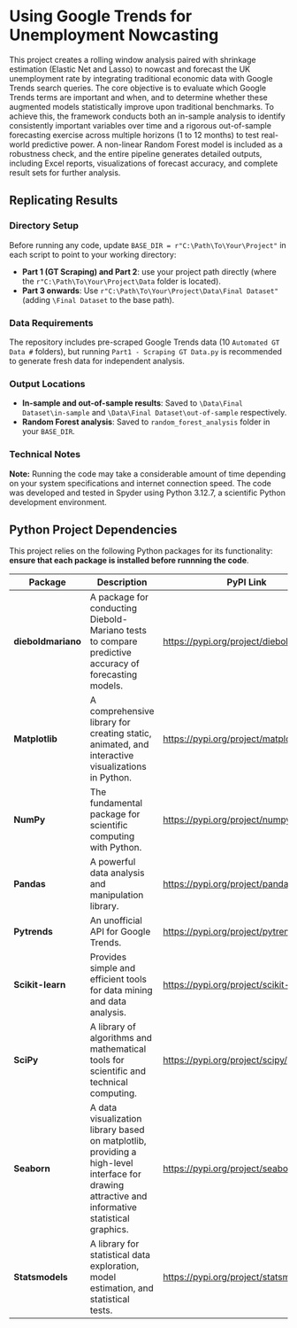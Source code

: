 # Using Google Trends for Unemployment Nowcasting
This project creates a rolling window analysis paired with shrinkage estimation (Elastic Net and Lasso) to nowcast and forecast the UK unemployment rate by integrating traditional economic data with Google Trends search queries. The core objective is to evaluate which Google Trends terms are important and when, and to determine whether these augmented models statistically improve upon traditional benchmarks. To achieve this, the framework conducts both an in-sample analysis to identify consistently important variables over time and a rigorous out-of-sample forecasting exercise across multiple horizons (1 to 12 months) to test real-world predictive power. A non-linear Random Forest model is included as a robustness check, and the entire pipeline generates detailed outputs, including Excel reports, visualizations of forecast accuracy, and complete result sets for further analysis.

## Replicating Results
### Directory Setup
Before running any code, update `BASE_DIR = r"C:\Path\To\Your\Project"` in each script to point to your working directory:
- **Part 1 (GT Scraping) and Part 2**: use your project path directly (where the `r"C:\Path\To\Your\Project\Data` folder is located). 
- **Part 3 onwards**: Use `r"C:\Path\To\Your\Project\Data\Final Dataset"` (adding `\Final Dataset` to the base path).

### Data Requirements
The repository includes pre-scraped Google Trends data (10 `Automated GT Data #` folders), but running `Part1 - Scraping GT Data.py` is recommended to generate fresh data for independent analysis.

### Output Locations
- **In-sample and out-of-sample results**: Saved to `\Data\Final Dataset\in-sample` and `\Data\Final Dataset\out-of-sample` respectively.
- **Random Forest analysis**: Saved to `random_forest_analysis` folder in your `BASE_DIR`.

### Technical Notes
**Note:** Running the code may take a considerable amount of time depending on your system specifications and internet connection speed.
The code was developed and tested in Spyder using Python 3.12.7, a scientific Python development environment. 

## Python Project Dependencies

This project relies on the following Python packages for its functionality: **ensure that each package is installed before runnning the code**.

| **Package** | **Description** | **PyPI Link** | 
| ----- | ----- | ----- | 
| **dieboldmariano** | A package for conducting Diebold-Mariano tests to compare predictive accuracy of forecasting models. | <https://pypi.org/project/dieboldmariano/> |
| **Matplotlib** | A comprehensive library for creating static, animated, and interactive visualizations in Python. | <https://pypi.org/project/matplotlib/> | 
| **NumPy** | The fundamental package for scientific computing with Python. | <https://pypi.org/project/numpy/> | 
| **Pandas** | A powerful data analysis and manipulation library. | <https://pypi.org/project/pandas/> | 
| **Pytrends** | An unofficial API for Google Trends. | <https://pypi.org/project/pytrends/> | 
| **Scikit-learn** | Provides simple and efficient tools for data mining and data analysis. | <https://pypi.org/project/scikit-learn/> | 
| **SciPy** | A library of algorithms and mathematical tools for scientific and technical computing. | <https://pypi.org/project/scipy/> | 
| **Seaborn** | A data visualization library based on matplotlib, providing a high-level interface for drawing attractive and informative statistical graphics. | <https://pypi.org/project/seaborn/> |  
| **Statsmodels** | A library for statistical data exploration, model estimation, and statistical tests. | <https://pypi.org/project/statsmodels/> | 

